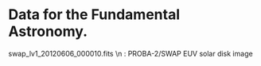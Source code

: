 Data for the Fundamental Astronomy.
=================================

swap_lv1_20120606_000010.fits \n
 : PROBA-2/SWAP EUV solar disk image
